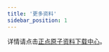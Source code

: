 ```yaml
---
title: '更多资料'
sidebar_position: 1
---
```



详情请点击[正点原子资料下载中心](http://www.openedv.com/docs/atompi/AtomPi/AtomPi-CA1.html)。

